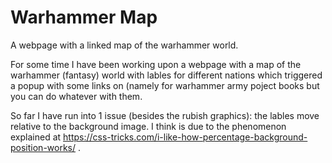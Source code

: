# Warhammer Map
A webpage with a linked map of the warhammer world.

For some time I have been working upon a webpage with a map of the warhammer (fantasy) world with lables for different nations which triggered a popup with some links on (namely for warhammer army poject books but you can do whatever with them.

So far I have run into 1 issue (besides the rubish graphics): the lables move relative to the background image. I think is due to the phenomenon explained at https://css-tricks.com/i-like-how-percentage-background-position-works/ .
